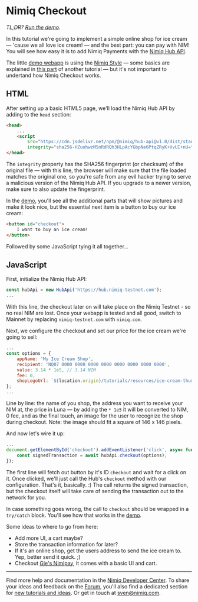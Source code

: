 # Nimiq Checkout

_TL;DR? [Run the demo](playground.html#nimiq-checkout-demo.html)._

In this tutorial we're going to implement a simple online shop for ice cream &mdash; 'cause we all love ice cream! &mdash; and the best part: you can pay with NIM!
You will see how easy it is to add Nimiq Payments with the [Nimiq Hub API](https://github.com/nimiq/hub).

The little [demo webapp](playground.html#nimiq-checkout-demo.html) is using the [Nimiq Style](https://github.com/nimiq/nimiq-style) &mdash;
some basics are explained in
[this part](https://nimiq.github.io/tutorials/basics-2-events-and-ui#making-it-beautiful-with-nimiq-style)
of another tutorial &mdash; but it's not important to undertand how Nimiq Checkout works.

## HTML

After setting up a basic HTML5 page, we'll load the Nimiq Hub API by adding to the `head` section:

```html
<head>
    ...
    <script
        src="https://cdn.jsdelivr.net/npm/@nimiq/hub-api@v1.0/dist/standalone/HubApi.standalone.umd.js"
        integrity="sha256-HZuohwzM5nRdRQh3HLpAcYGbpNe6PtqZRyK+VvUI+nU=" crossorigin="anonymous"></script>
</head>
```

The `integrity` property has the SHA256 fingerprint (or checksum) of the original file &mdash;
with this line, the browser will make sure that the file loaded matches the original one,
so you're safe from any evil hacker trying to serve a malicious version of the Nimiq Hub API.
If you upgrade to a newer version, make sure to also update the fingerprint.

In the [demo](playground.html#nimiq-checkout-demo.html),
you'll see all the additional parts that will show pictures and make it look nice,
but the essential next item is a button to buy our ice cream:

```html
<button id="checkout">
    I want to buy an ice cream!
</button>
```

Followed by some JavaScript tying it all together&hellip;

## JavaScript

First, initialize the Nimiq Hub API:

```javascript
const hubApi = new HubApi('https://hub.nimiq-testnet.com');
...
```

With this line, the checkout later on will take place on the Nimiq Testnet - so no real NIM are lost.
Once your webapp is tested and all good, switch to Mainnet by replacing
`nimiq-testnet.com` with `nimiq.com`.

Next, we configure the checkout and set our price for the ice cream we're going to sell:

```javascript
...
const options = {
    appName: 'My Ice Cream Shop',
    recipient: 'NQ07 0000 0000 0000 0000 0000 0000 0000 0000',
    value: 3.14 * 1e5, // 3.14 NIM
    fee: 0,
    shopLogoUrl: `${location.origin}/tutorials/resources/ice-cream-thumb.jpg`,
};
...
```

Line by line:
the name of you shop,
the address you want to receive your NIM at,
the price in Luna &mdash; by adding the `* 1e5` it will be converted to NIM,
0 fee,
and as the final touch, an image for the user to recognize the shop during checkout.
Note: the image should fit a square of 146 x 146 pixels.

And now let's wire it up:

```javascript
...
document.getElementById('checkout').addEventListener('click', async function (event) {
    const signedTransaction = await hubApi.checkout(options);
});
```

The first line will fetch out button by it's ID `checkout` and wait for a click on it.
Once clicked, we'll just call the Hub's `checkout` method with our configuration.
That's it, basically. :)
The call returns the signed transaction,
but the checkout itself will take care of sending the transaction out to the network for you.

In case something goes wrong, the call to `checkout` should be wrapped in a `try/catch` block.
You'll see how that works in the [demo](playground.html#nimiq-checkout-demo.html).

Some ideas to where to go from here:

* Add more UI, a cart maybe?
* Store the transaction information for later?
* If it's an online shop, get the users address to send the ice cream to. Yep, better send it quick. ;)
* Checkout [Gie's Nimipay](https://nimipay.com/), it comes with a basic UI and cart.

---

Find more help and documentation in the [Nimiq Developer Center](https://nimiq.com/developers/).
To share your ideas and feedback on the [Forum](https://forum.nimiq.community),
you'll also find a dedicated section for [new tutorials and ideas](https://forum.nimiq.community/c/documentation/drafts).
Or get in touch at [sven@nimiq.com](mailto:sven@nimiq.com).
